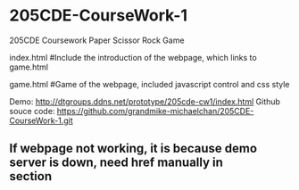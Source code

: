 # 205CDE-CourseWork-1
205CDE Coursework Paper Scissor Rock Game

index.html 
#Include the introduction of the webpage, which links to game.html

game.html
#Game of the webpage, included javascript control and css style

Demo: http://dtgroups.ddns.net/prototype/205cde-cw1/index.html
Github souce code: https://github.com/grandmike-michaelchan/205CDE-CourseWork-1.git

## If webpage not working, it is because demo server is down, need href manually in <nav> section ##
